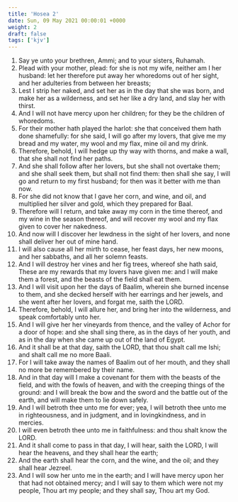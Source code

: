 ```yaml
---
title: 'Hosea 2'
date: Sun, 09 May 2021 00:00:01 +0000
weight: 2
draft: false
tags: ['kjv'] 
---
```


1. Say ye unto your brethren, Ammi; and to your sisters, Ruhamah.
2. Plead with your mother, plead: for she is not my wife, neither am I her husband: let her therefore put away her whoredoms out of her sight, and her adulteries from between her breasts;
3. Lest I strip her naked, and set her as in the day that she was born, and make her as a wilderness, and set her like a dry land, and slay her with thirst.
4. And I will not have mercy upon her children; for they be the children of whoredoms.
5. For their mother hath played the harlot: she that conceived them hath done shamefully: for she said, I will go after my lovers, that give me my bread and my water, my wool and my flax, mine oil and my drink.
6. Therefore, behold, I will hedge up thy way with thorns, and make a wall, that she shall not find her paths.
7. And she shall follow after her lovers, but she shall not overtake them; and she shall seek them, but shall not find them: then shall she say, I will go and return to my first husband; for then was it better with me than now.
8. For she did not know that I gave her corn, and wine, and oil, and multiplied her silver and gold, which they prepared for Baal.
9. Therefore will I return, and take away my corn in the time thereof, and my wine in the season thereof, and will recover my wool and my flax given to cover her nakedness.
10. And now will I discover her lewdness in the sight of her lovers, and none shall deliver her out of mine hand.
11. I will also cause all her mirth to cease, her feast days, her new moons, and her sabbaths, and all her solemn feasts.
12. And I will destroy her vines and her fig trees, whereof she hath said, These are my rewards that my lovers have given me: and I will make them a forest, and the beasts of the field shall eat them.
13. And I will visit upon her the days of Baalim, wherein she burned incense to them, and she decked herself with her earrings and her jewels, and she went after her lovers, and forgat me, saith the LORD.
14. Therefore, behold, I will allure her, and bring her into the wilderness, and speak comfortably unto her.
15. And I will give her her vineyards from thence, and the valley of Achor for a door of hope: and she shall sing there, as in the days of her youth, and as in the day when she came up out of the land of Egypt.
16. And it shall be at that day, saith the LORD, that thou shalt call me Ishi; and shalt call me no more Baali.
17. For I will take away the names of Baalim out of her mouth, and they shall no more be remembered by their name.
18. And in that day will I make a covenant for them with the beasts of the field, and with the fowls of heaven, and with the creeping things of the ground: and I will break the bow and the sword and the battle out of the earth, and will make them to lie down safely.
19. And I will betroth thee unto me for ever; yea, I will betroth thee unto me in righteousness, and in judgment, and in lovingkindness, and in mercies.
20. I will even betroth thee unto me in faithfulness: and thou shalt know the LORD.
21. And it shall come to pass in that day, I will hear, saith the LORD, I will hear the heavens, and they shall hear the earth;
22. And the earth shall hear the corn, and the wine, and the oil; and they shall hear Jezreel.
23. And I will sow her unto me in the earth; and I will have mercy upon her that had not obtained mercy; and I will say to them which were not my people, Thou art my people; and they shall say, Thou art my God.
